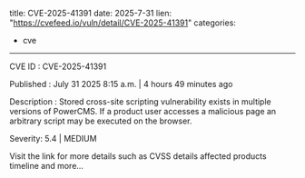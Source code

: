  
title: CVE-2025-41391
date: 2025-7-31
lien: "https://cvefeed.io/vuln/detail/CVE-2025-41391"
categories:
  - cve
---

CVE ID : CVE-2025-41391

Published :  July 31
2025
8:15 a.m. | 4 hours
49 minutes ago

Description : Stored cross-site scripting vulnerability exists in multiple versions of PowerCMS. If a product user accesses a malicious page
an arbitrary script may be executed on the browser.

Severity: 5.4 | MEDIUM

Visit the link for more details
such as CVSS details
affected products
timeline
and more...
